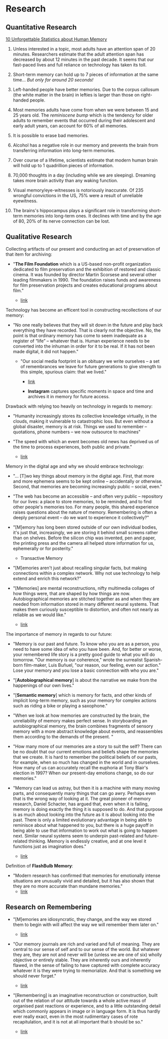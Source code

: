 # Research
## Quantitative Research
[10 Unforgettable Statistics about Human Memory](https://southtree.com/memories-matter/statistics-about-human-memory)

1. Unless interested in a topic, most adults have an attention span of 20 minutes. Researchers estimate that the adult attention span has decreased by about 12 minutes in the past decade. It seems that our fast-paced lives and full reliance on technology has taken its toll.

2. Short-term memory can hold up to 7 pieces of information at the same time... *But only for around 20 seconds!*

3. Left-handed people have better memories. Due to the corpus callosum (the white matter in the brain) in lefties is larger than those on right-handed people.

4. Most memories adults have come from when we were between 15 and 25 years old. The *reminiscene bump* which is the tendency for older adults to remember events that occurred during their adolescent and early adult years, can account for 60% of all memories.

5. It is possible to erase bad memories.

6. Alcohol has a negative role in our memory and prevents the brain from transferring information into long-term memories.

7. Over course of a lifetime, scientists estimate that modern human brain will hold up to 1 quadrillion pieces of information.

8. 70,000 thoughts in a day (including while we are sleeping). Dreaming takes more brain activity than any waking function.

9. Visual memory/eye-witnesses is notoriously inaccurate. Of 235 wrongful convictions in the US, 75% were a result of unreliable eyewitness.

10. The brains's hippocampus plays a significant role in transforming short-term memories into long-term ones. It declines with time and by the age of 80, 20% of its nerve connection can be lost.


## Qualitative Research
Collecting artifacts of our present and conducting an act of preservation of that item for archiving:

- "**The Film Foundation** which is a US-based non-profit organization dedicated to film preservation and the exhibition of restored and classic cinema. It was founded by director Martin Scorsese and several other leading filmmakers in 1990. The foundation raises funds and awareness for film preservation projects and creates educational programs about film."

	- [link](https://en.wikipedia.org/wiki/The_Film_Foundation)


Technology has become an efficent tool in constructing recollections of our memory:

- "No one really believes that they will sit down in the future and play back everything they have recorded. That is clearly not the objective. No, the point is that ordinary memory has come to seem inadequate as a register of “life” – whatever that is. Human experience needs to be converted into the inhuman in order for it to be real. If it has not been made digital, it did not happen."

	- "Our social media footprint is an obituary we write ourselves – a set of remembrances we leave for future generations to give strength to this simple, spurious claim: that we lived."

		- [link](https://www.theguardian.com/commentisfree/2016/may/29/posting-photos-online-obituary-images)

		- **Instagram** captures specific moments in space and time and archives it in memory for future access.


Drawback with relying too heavily on technology in regards to memory:

- "Humanity increasingly stores its collective knowledge virtually, in the clouds, making it vulnerable to catastrophic loss. But even without a global disaster, memory is at risk. Things we used to remember – quotations, phone numbers – we now outsource to machines"

- "The speed with which an event becomes old news has deprived us of the time to process experiences, both public and private."
	- [link](https://www.theguardian.com/commentisfree/2013/jun/21/memory-sexuality-digital-age-changing-human)


Memory in the digital age and why we should embrace technology:

- "... [T]wo key things about memory in the digital age. First, that more and more ephemera seems to be kept online – accidentally or otherwise. Second, that memories are becoming increasingly public – social, even."

- "The web has become an accessible – and often very public – repository for our lives: a place to store memories, to be reminded, and to find other people's memories too. For many people, this shared experience raises questions about the nature of memory. Remembering is often a deeply personal event – do we want to experience it collectively?"

- "[M]emory has long been stored outside of our own individual bodies, it's just that, increasingly, we are storing it behind small screens rather than on shelves. Before the silicon chip was invented, pen and paper, the printing press and the camera all helped store information for us, ephemerally or for posterity."
	- Transactive Memory

- "[M]emories aren't just about recalling singular facts, but making connections within a complex network. Why not use technology to help extend and enrich this network?"

- "[Memories] are mental reconstructions, nifty multimedia collages of how things were, that are shaped by how things are now. Autobiographical memories are stitched together as and when they are needed from information stored in many different neural systems. That makes them curiously susceptible to distortion, and often not nearly as reliable as we would like."

	- [link](https://www.theguardian.com/lifeandstyle/2012/jan/14/memories-in-the-digital-age)


The importance of memory in regards to our future:

- "Memory is our past and future. To know who you are as a person, you need to have some idea of who you have been. And, for better or worse, your remembered life story is a pretty good guide to what you will do tomorrow. "Our memory is our coherence," wrote the surrealist Spanish-born film-maker, Luis Buñuel, "our reason, our feeling, even our action." Lose your memory and you lose a basic connection with who you are."

- "[**Autobiographical memory**] is about the narrative we make from the happenings of our own lives."

- "[**Semantic memory**] which is memory for facts, and other kinds of implicit long-term memory, such as your memory for complex actions such as riding a bike or playing a saxophone."

- "When we look at how memories are constructed by the brain, the unreliability of memory makes perfect sense. In storyboarding an autobiographical memory, the brain combines fragments of sensory memory with a more abstract knowledge about events, and reassembles them according to the demands of the present. "

- "How many more of our memories are a story to suit the self? There can be no doubt that our current emotions and beliefs shape the memories that we create. It is hard to remember the political beliefs of our pasts, for example, when so much has changed in the world and in ourselves. How many of us can accurately recall the euphoria at Tony Blair's election in 1997? When our present-day emotions change, so do our memories."

- "Memory can lead us astray, but then it is a machine with many moving parts, and consequently many things that can go awry. Perhaps even that is the wrong way of looking at it. The great pioneer of memory research, Daniel Schacter, has argued that, even when it is failing, memory is doing exactly the thing it is supposed to do. And that purpose is as much about looking into the future as it is about looking into the past. There is only a limited evolutionary advantage in being able to reminisce about what happened to you, but there is a huge payoff in being able to use that information to work out what is going to happen next. Similar neural systems seem to underpin past-related and future-related thinking. Memory is endlessly creative, and at one level it functions just as imagination does."

	- [link](https://www.theguardian.com/lifeandstyle/2012/jan/13/our-memories-tell-our-story)


Definition of **FlashBulb Memory**:

- "Modern research has confirmed that memories for emotionally intense situations are unusually vivid and detailed, but it has also shown that they are no more accurate than mundane memories."
	- [link](https://www.theguardian.com/lifeandstyle/2012/jan/14/psychology-neuroscience)


## Research on Remembering

- "[M]emories are idiosyncratic, they change, and the way we stored them to begin with will affect the way we will remember them later on."
	- [link](http://bigthink.com/artful-choice/the-psychology-of-remembering-a-memory-like-a-journal)


- "Our memory journals are rich and varied and full of meaning. They are central to our sense of self and to our sense of the world. But whatever they are, they are not and never will be (unless we are one of six) wholly objective or entirely stable. They are inherently ours and inherently flawed, in the sense of failing to have captured with complete accuracy whatever it is they were trying to memorialize. And that is something we should never forget."
	- [link](http://bigthink.com/artful-choice/the-psychology-of-remembering-a-memory-like-a-journal)


- "[Remembering] is an imaginative reconstruction or construction, built out of the relation of our attitude towards a whole active mass of organised past reactions or experience, and to a little outstanding detail which commonly appears in image or in language form. It is thus hardly ever really exact, even in the most rudimentary cases of rote recapitulation, and it is not at all important that b should be so."
	- [link](http://www.bartlett.psychol.cam.ac.uk/TheoryOfRemembering.htm)
